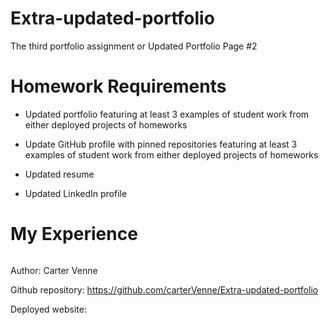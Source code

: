# Extra-updated-portfolio
The third portfolio assignment or Updated Portfolio Page #2

# Homework Requirements
* Updated portfolio featuring at least 3 examples of student work from either deployed projects of homeworks

* Update GitHub profile with pinned repositories featuring at least 3 examples of student work from either deployed projects of homeworks

* Updated resume

* Updated LinkedIn profile

# My Experience

######
Author: Carter Venne

Github repository: https://github.com/carterVenne/Extra-updated-portfolio

Deployed website: 